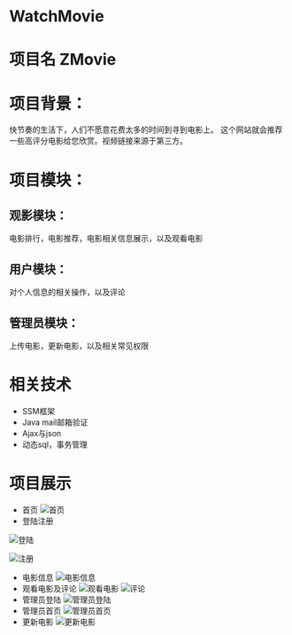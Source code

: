 # WatchMovie

# 项目名 ZMovie
# 项目背景：
快节奏的生活下，人们不愿意花费太多的时间到寻到电影上。
这个网站就会推荐一些高评分电影给您欣赏。视频链接来源于第三方。
# 项目模块：
## 观影模块：
电影排行，电影推荐，电影相关信息展示，以及观看电影
## 用户模块：
对个人信息的相关操作，以及评论
## 管理员模块：
上传电影，更新电影，以及相关常见权限
# 相关技术
* SSM框架
* Java mail邮箱验证
* Ajax与json
* 动态sql，事务管理
# 项目展示
* 首页
![首页](https://github.com/havewego/WatchMovie/blob/master/WebContent/WatchMovie/image/图片1.png)
* 登陆注册

![登陆](https://github.com/havewego/WatchMovie/blob/master/WebContent/WatchMovie/image/图片2.png)

![注册](https://github.com/havewego/WatchMovie/blob/master/WebContent/WatchMovie/image/图片3.png)
* 电影信息
![电影信息](https://github.com/havewego/WatchMovie/blob/master/WebContent/WatchMovie/image/图片4.png)
* 观看电影及评论
![观看电影](https://github.com/havewego/WatchMovie/blob/master/WebContent/WatchMovie/image/图片5.png)
![评论](https://github.com/havewego/WatchMovie/blob/master/WebContent/WatchMovie/image/图片7.png)
* 管理员登陆
![管理员登陆](https://github.com/havewego/WatchMovie/blob/master/WebContent/WatchMovie/image/图片8.png)
* 管理员首页
![管理员首页](https://github.com/havewego/WatchMovie/blob/master/WebContent/WatchMovie/image/图片10.png)
* 更新电影
![更新电影](https://github.com/havewego/WatchMovie/blob/master/WebContent/WatchMovie/image/图片12.png)
